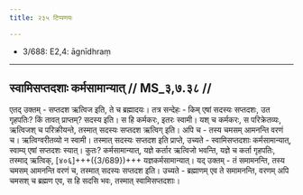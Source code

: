 ```yaml
---
title: २३५ टिप्पणयः

---
```

- 3/688: E2,4: āgnīdhraṃ

____________________________________________


## स्वामिसप्तदशाः कर्मसामान्यात् // MS_३,७.३८ //

एतद् उक्तम् - सप्तदश ऋत्विज इति, ते च ब्रह्मादयः। तत्र सन्देहः - किम् एषां सदस्यः सप्तदशः, उत गृहपतिः? किं तावत् प्राप्तम्? सदस्य इति। स हि कर्मकरः, इतरः स्वामी। यश् च कर्मकरः, स परिक्रेतव्यः, ऋत्विजश् च परिक्रीयन्ते, तस्मात् सदस्यः सप्तदश ऋत्विग् इति। अपि च - तस्य चमसम् आमनन्ति वरणं च। ऋत्विग्वरीतव्यो न स्वामी। तस्मात् सदस्यः सप्तदश इति प्राप्ते, उच्यते - स्वामिसप्तदशाः कर्मसामान्यात्, स्वाम्य् एषां सप्तदशः स्यात्। कुतः? कर्मसामान्यात्, यज्ञे कर्तार ऋत्विजो भवन्ति, यज्ञे च कर्ता गृहपतिः, तस्माद् ऋत्विक्, [४०६]+++({3/689})+++ यज्ञकर्मसामान्यात्। यद् उक्तम् - तं समामनन्ति, तस्य चमसम् आमनन्ति वरणं च, तस्मात् सदस्यः सप्तदश इति। उच्यते - ब्रह्माणम् एव ते समामनन्ति, वरणम् अपि चमसश् च ब्रह्मण एव, स हि सदसि भवः, तस्मात् स्वामिसप्तदशाः।